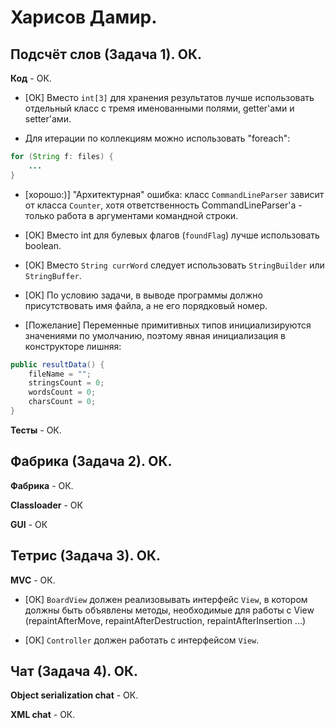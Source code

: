 # Харисов Дамир.

## Подсчёт слов (Задача 1). ОК.

**Код** - ОК.

- [ОК] Вместо `int[3]` для хранения результатов лучше использовать отдельный класс с тремя именованными полями, getter'ами и setter'ами.

- Для итерации по коллекциям можно использовать "foreach":
```Java
for (String f: files) {
	...
}
```

- [хорошо:)] "Архитектурная" ошибка: класс `CommandLineParser` зависит от класса `Counter`, хотя ответственность CommandLineParser'а - только работа в аргументами командной строки.

- [ОК] Вместо int для булевых флагов (`foundFlag`) лучше использовать boolean.

- [ОК] Вместо `String currWord` следует использовать `StringBuilder` или `StringBuffer`.

- [ОК] По условию задачи, в выводе программы должно присутствовать имя файла, а не его порядковый номер.

- [Пожелание] Переменные примитивных типов инициализируются значениями по умолчанию, поэтому явная инициализация в конструкторе лишняя:
```Java
public resultData() {
	fileName = ""; 
	stringsCount = 0;
	wordsCount = 0;
	charsCount = 0;
}   
```

**Тесты** - ОК.

## Фабрика (Задача 2). ОК.

**Фабрика** - ОК.

**Classloader** - ОК

**GUI** - ОК

## Тетрис (Задача 3). ОК.

**MVC** - ОК.

- [ОК] `BoardView` должен реализовывать интерфейс `View`, в котором должны быть объявлены методы, необходимые для работы с View
(repaintAfterMove, repaintAfterDestruction, repaintAfterInsertion ...)

- [ОК] `Controller` должен работать с интерфейсом `View`.

## Чат (Задача 4). ОК.

**Object serialization chat** - ОК.

**XML chat** - ОК.
